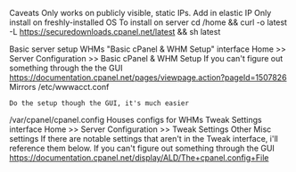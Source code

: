 Caveats
  Only works on publicly visible, static IPs.
    Add in elastic IP
  Only install on freshly-installed OS
To install on server
  cd /home && curl -o latest -L https://securedownloads.cpanel.net/latest && sh latest

Basic server setup
  WHMs "Basic cPanel & WHM Setup" interface
    Home >> Server Configuration >> Basic cPanel & WHM Setup
      If you can't figure out something through the the GUI
        https://documentation.cpanel.net/pages/viewpage.action?pageId=1507826
    Mirrors
      /etc/wwwacct.conf

    Do the setup though the GUI, it's much easier

  /var/cpanel/cpanel.config
    Houses configs for
      WHMs Tweak Settings interface
        Home >> Server Configuration >> Tweak Settings
      Other Misc settings
        If there are notable settings that aren't in the Tweak interface, i'll reference them below.
      If you can't figure out something through the GUI
        https://documentation.cpanel.net/display/ALD/The+cpanel.config+File
      





